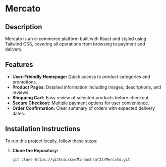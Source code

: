# Mercato

## Description
Mercato is an e-commerce platform built with React and styled using Tailwind CSS, covering all operations from browsing to payment and delivery.

## Features
- **User-Friendly Homepage:** Quick access to product categories and promotions.
- **Product Pages:** Detailed information including images, descriptions, and reviews.
- **Shopping Cart:** Easy review of selected products before checkout.
- **Secure Checkout:** Multiple payment options for user convenience.
- **Order Confirmation:** Clear summary of orders with expected delivery dates.

## Installation Instructions

To run this project locally, follow these steps:

1. **Clone the Repository:**
   ```bash
   git clone https://github.com/Minaashraf22/Mercato.git

